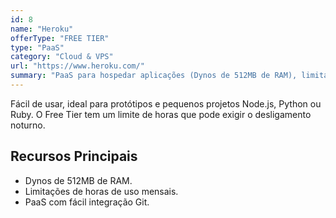```yaml
---
id: 8
name: "Heroku"
offerType: "FREE TIER"
type: "PaaS"
category: "Cloud & VPS"
url: "https://www.heroku.com/"
summary: "PaaS para hospedar aplicações (Dynos de 512MB de RAM), limitações de horas de uso."
---
```


Fácil de usar, ideal para protótipos e pequenos projetos Node.js, Python ou Ruby. O Free Tier tem um limite de horas que pode exigir o desligamento noturno.

## Recursos Principais

- Dynos de 512MB de RAM.
- Limitações de horas de uso mensais.
- PaaS com fácil integração Git.
